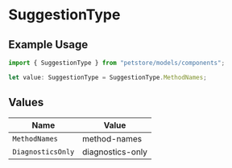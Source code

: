 # SuggestionType

## Example Usage

```typescript
import { SuggestionType } from "petstore/models/components";

let value: SuggestionType = SuggestionType.MethodNames;
```

## Values

| Name              | Value             |
| ----------------- | ----------------- |
| `MethodNames`     | method-names      |
| `DiagnosticsOnly` | diagnostics-only  |